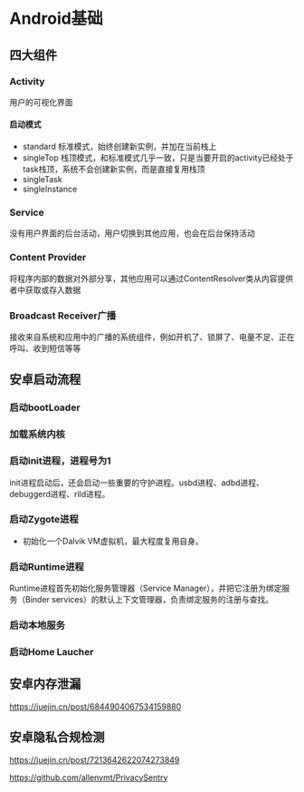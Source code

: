# Android基础
## 四大组件
### Activity
用户的可视化界面
#### 启动模式
* standard 标准模式，始终创建新实例，并加在当前栈上
* singleTop 栈顶模式，和标准模式几乎一致，只是当要开启的activity已经处于task栈顶，系统不会创建新实例，而是直接复用栈顶
* singleTask 
* singleInstance 
### Service
没有用户界面的后台活动，用户切换到其他应用，也会在后台保持活动
### Content Provider
将程序内部的数据对外部分享，其他应用可以通过ContentResolver类从内容提供者中获取或存入数据
### Broadcast Receiver广播
接收来自系统和应用中的广播的系统组件，例如开机了、锁屏了、电量不足、正在呼叫、收到短信等等
## 安卓启动流程
### 启动bootLoader
### 加载系统内核
### 启动init进程，进程号为1
init进程启动后，还会启动一些重要的守护进程。usbd进程、adbd进程、debuggerd进程、rild进程。
### 启动Zygote进程
* 初始化一个Dalvik VM虚拟机，最大程度复用自身。
### 启动Runtime进程
Runtime进程首先初始化服务管理器（Service Manager），并把它注册为绑定服务（Binder services）的默认上下文管理器，负责绑定服务的注册与查找。
### 启动本地服务
### 启动Home Laucher

## 安卓内存泄漏
https://juejin.cn/post/6844904067534159880

## 安卓隐私合规检测
https://juejin.cn/post/7213642622074273849

https://github.com/allenymt/PrivacySentry